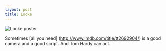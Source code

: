 ```yaml
---
layout: post
title: Locke
---
```


![Locke poster](http://upload.wikimedia.org/wikipedia/en/e/e6/Locke_poster.jpg)

Sometimes [all you need] (http://www.imdb.com/title/tt2692904/) is a good camera and a good script. And Tom Hardy can act. 
